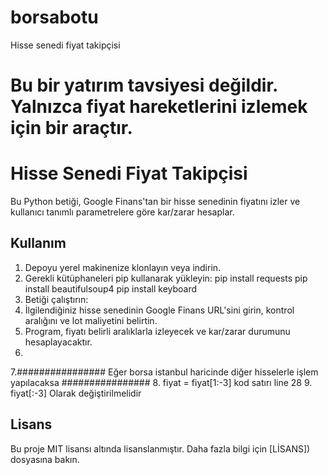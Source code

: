 # borsabotu
Hisse senedi fiyat takipçisi
# Bu bir yatırım tavsiyesi değildir. Yalnızca fiyat hareketlerini izlemek için bir araçtır.
# Hisse Senedi Fiyat Takipçisi

Bu Python betiği, Google Finans'tan bir hisse senedinin fiyatını izler ve kullanıcı tanımlı parametrelere göre kar/zarar hesaplar.

## Kullanım

1. Depoyu yerel makinenize klonlayın veya indirin.
2. Gerekli kütüphaneleri pip kullanarak yükleyin:
pip install requests
pip install beautifulsoup4
pip install keyboard
3. Betiği çalıştırın:
4. İlgilendiğiniz hisse senedinin Google Finans URL'sini girin, kontrol aralığını ve lot maliyetini belirtin.
5. Program, fiyatı belirli aralıklarla izleyecek ve kar/zarar durumunu hesaplayacaktır.
6. 
7.################ Eğer borsa istanbul haricinde diğer hisselerle işlem yapılacaksa ################
8.                              fiyat = fiyat[1:-3] kod satırı line 28
9.                              fiyat[:-3] Olarak değiştirilmelidir

## Lisans

Bu proje MIT lisansı altında lisanslanmıştır. Daha fazla bilgi için [LİSANS]) dosyasına bakın.
